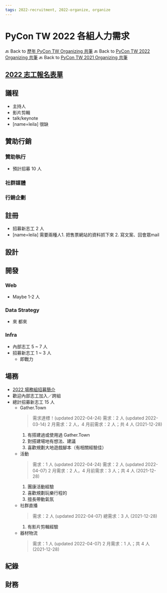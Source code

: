 ```yaml
---
tags: 2022-recruitment, 2022-organize, organize
---
```

# PyCon TW 2022 各組人力需求


🔙 Back to [歷年 PyCon TW Organizing 共筆](/ryPr7SFyP/%2FHM5mHCFKQCu7-W5ea8ITcw%3Fview)
🔙 Back to [PyCon TW 2022 Organizing 共筆](/F4qRbwIsQXWH5B6cZ6Pzyw)
🔙 Back to [PyCon TW 2021 Organizing 共筆](/Wb9vQrfJQk-5tPoPR23hwA)

## [2022 志工報名表單](https://forms.gle/DTGfR5znmQCk1PW96)

## 議程
- 主持人
- 影片剪輯
- talk/keynote
- [name=leila] 很缺

## 贊助行銷

### 贊助執行
- 預計招募 10 人
### 社群媒體

### 行銷企劃

## 註冊
- 招募新志工 2 人
- [name=leila] 需要兩種人1. 把售票網站的資料抓下來 2. 寫文案、回會眾mail

## 設計

## 開發

### Web
- Maybe 1-2 人
### Data Strategy
- 來 都來
### Infra
- 內部志工 5 ~ 7 人
- 招募新志工 1 ~ 3 人
    - 即戰力

## 場務

- [2022 場務組招募簡介](/G10mO_PeShuczVsB5Amqbw)
- 歡迎內部志工加入／跨組
- 總計招募新志工 15 人
    - Gather.Town
        > 需求達標！(updated 2022-04-24)
        > 需求：2 人 (updated 2022-03-14)
        > 2 月需求：2 人，4 月前需求：2 人；共 4 人 (2021-12-28)
        1. 有搭建過或使用過 Gather.Town
        2. 對搭建場地有想法、建議
        3. 喜歡規劃大地遊戲腳本（有相關經驗佳）
    - 活動
        > 需求：1 人 (updated 2022-04-24)
        > 需求：2 人 (updated 2022-04-07)
        > 2 月需求：2 人，4 月前需求：3 人；共 4 人 (2021-12-28)
        1. 團康活動經驗
        2. 喜歡規劃玩樂行程的
        3. 擅長帶動氣氛
    - 社群直播
        > 需求：2 人 (updated 2022-04-07)
        > 總需求：3 人 (2021-12-28)
        1. 有影片剪輯經驗
    - 器材物流
        > 需求：1 人 (updated 2022-04-07)
        > 2 月需求：1 人；共 4 人 (2021-12-28)

## 紀錄

## 財務